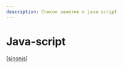```yaml
---
description: Список заметок о java script
---
```

# Java-script

[[sinonjs]]

[//begin]: # "Autogenerated link references for markdown compatibility"
[sinonjs]: ../notes/sinonjs "Sinon.js"
[//end]: # "Autogenerated link references"